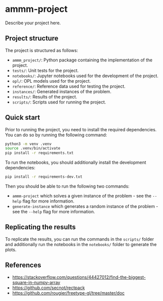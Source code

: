 # ammm-project

Describe your project here.

## Project structure

The project is structured as follows:

- `ammm_project/`: Python package containing the implementation of the project.
- `tests/`: Unit tests for the project.
- `notebooks/`: Jupyter notebooks used for the development of the project.
- `opl/`: OPL models used for the project.
- `reference/`: Reference data used for testing the project.
- `instances/`: Generated instances of the problem.
- `results/`: Results of the project.
- `scripts/`: Scripts used for running the project.

## Quick start

Prior to running the project, you need to install the required dependencies.
You can do so by running the following command:

```bash
python3 -m venv .venv
source .venv/bin/activate
pip install -r requirements.txt
```

To run the notebooks, you should additionally install the development dependencies:
```bash
pip install -r requirements-dev.txt
```

Then you should be able to run the following two commands:
- `ammm-project` which solves a given instance of the problem - see the `--help` flag for more information.
- `generate-instance` which generates a random instance of the problem - see the `--help` flag for more information.

## Replicating the results

To replicate the results, you can run the commands in the `scripts/` folder and additionally run the notebooks in the `notebooks/` folder to generate the plots.

## References

- https://stackoverflow.com/questions/44427012/find-the-biggest-square-in-numpy-array
- https://github.com/secnot/rectpack
- https://github.com/rougier/freetype-gl/tree/master/doc
